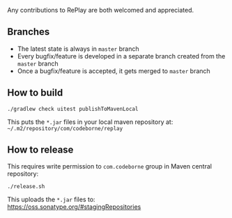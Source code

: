 Any contributions to RePlay are both welcomed and appreciated.

## Branches

- The latest state is always in `master` branch
- Every bugfix/feature is developed in a separate branch created from the `master` branch
- Once a bugfix/feature is accepted, it gets merged to `master` branch


## How to build

    ./gradlew check uitest publishToMavenLocal

This puts the `*.jar` files in your local maven repository at: `~/.m2/repository/com/codeborne/replay`


## How to release

This requires write permission to `com.codeborne` group in Maven central repository:

    ./release.sh

This uploads the `*.jar` files to: https://oss.sonatype.org/#stagingRepositories

